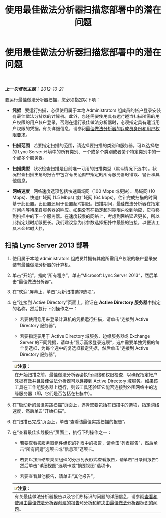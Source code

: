 ﻿---
title: 使用最佳做法分析器扫描您部署中的潜在问题
TOCTitle: 使用最佳做法分析器扫描您部署中的潜在问题
ms:assetid: 09c84509-dc91-4e7b-882b-3c467b6b026d
ms:mtpsurl: https://technet.microsoft.com/zh-cn/library/Gg591343(v=OCS.15)
ms:contentKeyID: 49311938
ms.date: 05/19/2016
mtps_version: v=OCS.15
ms.translationtype: HT
---

# 使用最佳做法分析器扫描您部署中的潜在问题

 

_**上一次修改主题：** 2012-10-21_

要运行最佳做法分析器扫描，您必须指定以下项：

  - **凭据**   要运行扫描，必须使用属于本地 Administrators 组成员的帐户登录安装有最佳做法分析器的计算机。此外，您还需要使用具有运行适当扫描所需的用户权限的用户帐户登录，否则在运行最佳做法分析器时，必须指定具有适当用户权限的凭据。有关详细信息，请参阅[最佳做法分析器的组成员身份和用户权限要求](lync-server-2013-group-memberships-and-user-rights-requirements-for-best-practices-analyzer.md)。

  - **扫描范围**   若要指定扫描的范围，请选择要扫描的类别和服务器。可以选择您的 Lync Server 环境中的所有类别、一个或多个类别或者某个特定类别中的一个或多个服务器。

  - **扫描类型**   状况检查扫描是目前唯一可用的扫描类型（默认情况下选中）。状况检查扫描生成的报告中包含有关范围中指定的所有服务器的错误、警告和其他信息。

  - **网络速度**   网络速度选项包括快速局域网（100 Mbps 或更快）、局域网 (10 Mbps)、快速广域网 (1.5 Mbps) 或广域网 (64 kbps)。估计完成扫描的时间基于此设置。此设置还用于设置超时期限。扫描期间，最佳做法分析器在指定时间内等待来自服务器的响应。如果没有在指定超时期限内收到响应，它将移到扫描中的下一个服务器。在速度较慢的网络上，考虑到网络延迟更长，所以此指定超时期限更长。我们建议您为此参数选择拓扑中最慢的链接，以便该工具不会超时太快。

## 扫描 Lync Server 2013 部署

1.  使用属于本地 Administrators 组成员并拥有其他所需用户权限的帐户登录安装有最佳做法分析器的计算机。

2.  单击“开始”，指向“所有程序”，单击“Microsoft Lync Server 2013”，然后单击“最佳做法分析器”。

3.  在“欢迎”屏幕上，单击“为新扫描选择选项”。

4.  在“连接到 Active Directory”页面上，验证在 **Active Directory 服务器**中指定的名称，然后执行下列操作之一：
    
      - 若要使用您用来登录计算机的凭据运行扫描，请单击“连接到 Active Directory 服务器”。
    
      - 若要指定要用于 Active Directory 域服务、边缘服务器或 Exchange Server 的不同凭据，请单击“显示高级登录选项”，选中需要单独凭据的每个复选框，为每个选中的复选框指定凭据，然后单击“连接到 Active Directory 服务器”。
    
    <table>
    <thead>
    <tr class="header">
    <th><img src="images/Dn783119.note(OCS.15).gif" title="note" alt="note" />注意：</th>
    </tr>
    </thead>
    <tbody>
    <tr class="odd">
    <td>在开始扫描之前，最佳做法分析器会执行网络和权限检查，以确保指定帐户凭据有效并且最佳做法分析器可以连接到 Active Directory 域服务。如果该工具在工作组服务器上运行，则该工具还验证它能否连接到外围网络中的边缘服务器（即，它们是否包括在扫描中）。</td>
    </tr>
    </tbody>
    </table>


5.  在“启动新的最佳实践扫描”页面上，选择您要包括在扫描中的选项，指定网络速度，然后单击“开始扫描”。

6.  在“扫描已完成”页面上，单击“查看该最佳实践扫描的报告”。

7.  在“查看最佳实践报告”页面上，执行下列操作之一：
    
      - 若要查看按服务器组件组织的列表中的报告，请单击“列表报告”，然后单击“所有问题”选项卡或“信息项”选项卡。
    
      - 若要以按照结果类型组织的分层列表形式查看报告，请单击“目录树报告”, 然后单击“详细视图”选项卡或“摘要视图”选项卡。
    
      - 若要查看其他报告，请单击“其他报告”。
    
    <table>
    <thead>
    <tr class="header">
    <th><img src="images/Dn783119.note(OCS.15).gif" title="note" alt="note" />注意：</th>
    </tr>
    </thead>
    <tbody>
    <tr class="odd">
    <td>有关最佳做法分析器报告以及它们所标识的问题的详细信息，请参阅<a href="lync-server-2013-viewing-and-working-with-reports-created-by-best-practices-analyzer.md">查看和使用由最佳做法分析器创建的报告</a>和<a href="lync-server-2013-analyzing-and-resolving-issues-identified-by-best-practices-analyzer.md">分析和解决由最佳做法分析器标识的问题</a>。</td>
    </tr>
    </tbody>
    </table>

